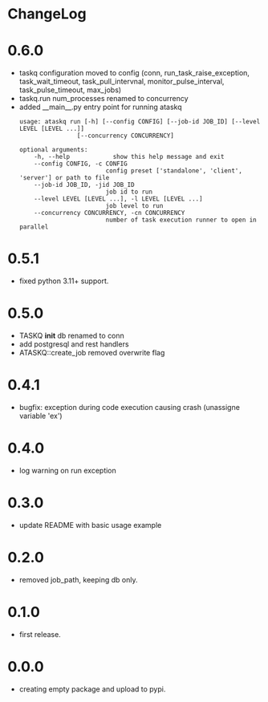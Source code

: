 # ChangeLog

# 0.6.0
- taskq configuration moved to config
(conn, run_task_raise_exception, task_wait_timeout, task_pull_intervnal, monitor_pulse_interval, task_pulse_timeout, max_jobs)
- taskq.run num_processes renamed to concurrency
- added \_\_main\_\_.py entry point for running ataskq
    ```
    usage: ataskq run [-h] [--config CONFIG] [--job-id JOB_ID] [--level LEVEL [LEVEL ...]]
                    [--concurrency CONCURRENCY]

    optional arguments:
        -h, --help            show this help message and exit
        --config CONFIG, -c CONFIG
                            config preset ['standalone', 'client', 'server'] or path to file
        --job-id JOB_ID, -jid JOB_ID
                            job id to run
        --level LEVEL [LEVEL ...], -l LEVEL [LEVEL ...]
                            job level to run
        --concurrency CONCURRENCY, -cn CONCURRENCY
                            number of task execution runner to open in parallel
    ```

# 0.5.1
- fixed python 3.11+ support.

# 0.5.0
- TASKQ __init__ db renamed to conn
- add postgresql and rest handlers
- ATASKQ::create_job removed overwrite flag

# 0.4.1
- bugfix: exception during code execution causing crash (unassigne variable 'ex')

# 0.4.0
- log warning on run exception

# 0.3.0
- update README with basic usage example

# 0.2.0
- removed job_path, keeping db only.

# 0.1.0
- first release.

# 0.0.0
- creating empty package and upload to pypi.
